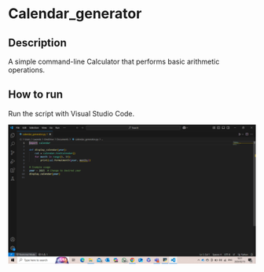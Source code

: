# Calendar_generator

## Description
A simple command-line Calculator that performs basic arithmetic operations.

## How to run
Run the script with Visual Studio Code.

![Project Screenshot](https://github.com/Lwa-nde62/lwande-gubelana/blob/main/Screenshot%20(103).png?raw=true)
